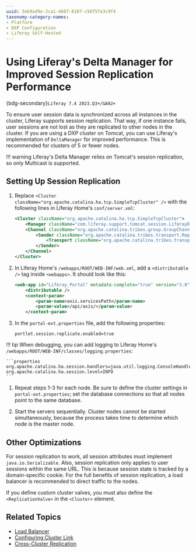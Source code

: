 ```yaml
---
uuid: 3eb9ad9e-2ca1-4607-8107-c56f5fe3c9f4
taxonomy-category-names:
- Platform
- DXP Configuration
- Liferay Self-Hosted
---
```


# Using Liferay's Delta Manager for Improved Session Replication Performance

{bdg-secondary}`Liferay 7.4 2023.Q3+/GA92+`

To ensure user session data is synchronized across all instances in the cluster, Liferay supports session replication. That way, if one instance fails, user sessions are not lost as they are replicated to other nodes in the cluster. If you are using a DXP cluster on Tomcat, you can use Liferay's implementation of `DeltaManager` for improved performance. This is recommended for clusters of 5 or fewer nodes.

!!! warning
    Liferay's Delta Manager relies on Tomcat's session replication, so only Multicast is supported.

## Setting Up Session Replication

1. Replace `<Cluster className="org.apache.catalina.ha.tcp.SimpleTcpCluster" />` with the following lines in Liferay Home's `conf/server.xml`:

   ```xml
   <Cluster className="org.apache.catalina.ha.tcp.SimpleTcpCluster">
       <Manager className="com.liferay.support.tomcat.session.LiferayDeltaManager" />
       <Channel className="org.apache.catalina.tribes.group.GroupChannel">
           <Sender className="org.apache.catalina.tribes.transport.ReplicationTransmitter">
               <Transport className="org.apache.catalina.tribes.transport.nio.PooledParallelSender" timeout="300000" />
           </Sender>
       </Channel>
   </Cluster>
   ```

1. In Liferay Home's `/webapps/ROOT/WEB-INF/web.xml`, add a `<distributable />` tag inside `<webapps>`. It should look like this:

   ```xml
   <web-app id="Liferay_Portal" metadata-complete="true" version="3.0" xmlns="http://java.sun.com/xml/ns/javaee" xmlns:xsi="http://www.w3.org/2001/XMLSchema-instance" xsi:schemaLocation="http://java.sun.com/xml/ns/javaee http://java.sun.com/xml/ns/javaee/web-app_3_0.xsd">
	   <distributable />
	   <context-param>
		   <param-name>axis.servicesPath</param-name>
		   <param-value>/api/axis/</param-value>
	   </context-param>
   ```

1. In the `portal-ext.properties` file, add the following properties:

   ```properties
   portlet.session.replicate.enabled=true
   ```

!!! tip
    When debugging, you can add logging to Liferay Home's `/webapps/ROOT/WEB-INF/classes/logging.properties`:

    ```properties
    org.apache.catalina.ha.session.handlers=java.util.logging.ConsoleHandler
    org.apache.catalina.ha.session.level=INFO
    ```

1. Repeat steps 1-3 for each node. Be sure to define the cluster settings in `portal-ext.properties`; set the database connections so that all nodes point to the same database.

1. Start the servers sequentially. Cluster nodes cannot be started simultaneously, because the process takes time to determine which node is the master node.

## Other Optimizations

For session replication to work, all session attributes must implement `java.io.Serializable`. Also, session replication only applies to user sessions within the same URL. This is because session state is tracked by a domain-specific cookie. For the full benefits of session replication, a load balancer is recommended to direct traffic to the nodes.

If you define custom cluster valves, you must also define the `<ReplicationValve>` in the `<Cluster>` element.

## Related Topics

- [Load Balancer](https://learn.liferay.com/web/guest/w/liferay-cloud/configuring-the-cloud-network/load-balancer)
- [Configuring Cluster Link](./configuring-cluster-link.md)
- [Cross-Cluster Replication](../../../using-search/liferay-enterprise-search/cross-cluster-replication.md)